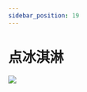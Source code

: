 ```yaml
---
sidebar_position: 19
---
```


# 点冰淇淋
<image src="sc-dialog/ice-cream" ratio="0.5" />
<dialog>
## Hi! How can I help you?
# I'd like two [scoops:scoop/n.] of ice cream.
## [Cone] or cup?
# What kind of cones do you have?
## We have [wafer/n.] and [waffle/n.] cones.
# I'll have a waffle cone.
## What ice cream [flavors:flavor/n.] would you like?
# Mint chocolate and strawberry.
Do you have [sorbets:sorbet/n.]?
## Yes, we do.
# I'll change my order then.
I'd like lemon sorbet and mint chocolate.
## OK. Give me a minute.
</dialog>
